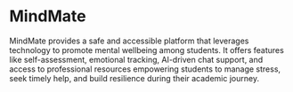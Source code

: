 # MindMate
MindMate provides a safe and accessible platform that leverages technology to promote mental wellbeing among students. It offers features like self-assessment, emotional tracking, AI-driven chat support, and access to professional resources empowering students to manage stress, seek timely help, and build resilience during their academic journey.
